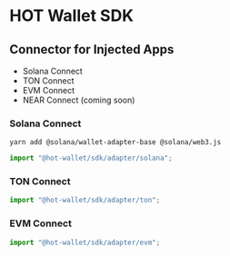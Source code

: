 # HOT Wallet SDK

## Connector for Injected Apps

- Solana Connect
- TON Connect
- EVM Connect
- NEAR Connect (coming soon)

### Solana Connect

`yarn add @solana/wallet-adapter-base @solana/web3.js`

```ts
import "@hot-wallet/sdk/adapter/solana";
```

### TON Connect

```ts
import "@hot-wallet/sdk/adapter/ton";
```

### EVM Connect

```ts
import "@hot-wallet/sdk/adapter/evm";
```
